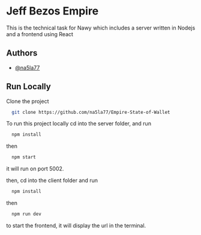 
# Jeff Bezos Empire

This is the technical task for Nawy which includes a server written in Nodejs and a frontend using React



## Authors

- [@na5la77](https://www.github.com/na5la77)


## Run Locally

Clone the project

```bash
  git clone https://github.com/na5la77/Empire-State-of-Wallet
```

To run this project locally cd into the server folder, and run
```bash
  npm install
```
then
```bash
  npm start
```
it will run on port 5002.



then, cd into the client folder and run
```bash
  npm install
```
then
```bash
  npm run dev
``` 
to start the frontend, it will display the url in the terminal.

